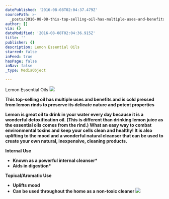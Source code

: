 ```yaml
---
datePublished: '2016-08-08T02:04:37.479Z'
sourcePath: >-
  _posts/2016-08-08-this-top-selling-oil-has-multiple-uses-and-benefits-and-is-c.md
author: []
via: {}
dateModified: '2016-08-08T02:04:36.915Z'
title: ''
publisher: {}
description: Lemon Essential Oils
starred: false
inFeed: true
hasPage: false
inNav: false
_type: MediaObject

---
```

Lemon Essential Oils
![](https://the-grid-user-content.s3-us-west-2.amazonaws.com/f3c40a21-840d-4519-99d6-435afb825003.jpg)

**This top-selling oil has multiple uses and benefits and is cold pressed from lemon rinds to preserve its delicate nature and potent properties**

**Lemon is great oil to drink in your water every day because it is a wonderful detoxification oil. (This is different than drinking lemon juice as the essential oils comes from the rind.) What an easy way to combat environmental toxins and keep your cells clean and healthy! It is also uplifting to the mood and a wonderful natural cleanser that can be used to create your own natural, inexpensive, cleaning products.**

**Internal Use**

* **Known as a powerful internal cleanser\***
* **Aids in digestion\***

**Topical/Aromatic Use**

* **Uplifts mood**
* **Can be used throughout the home as a non-toxic cleaner**
![](https://imgflo.herokuapp.com/graph/vahj1ThiexotieMo/2d1e81ba1d8a546eecd4ca84783535a8/noop.jpg?input=http%3A%2F%2Fnaturalmentor.com%2Fwp-content%2Fuploads%2F2015%2F12%2Flemon-essential-oil.jpg)